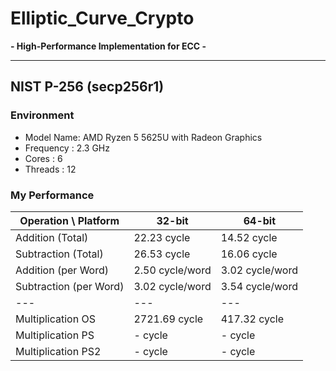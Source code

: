 # Elliptic_Curve_Crypto

**- High-Performance Implementation for ECC -**

---

## NIST P-256 (secp256r1)

### Environment
- Model Name: AMD Ryzen 5 5625U with Radeon Graphics
- Frequency : 2.3 GHz
- Cores     : 6
- Threads   : 12

### My Performance
| Operation \ Platform | 32-bit | 64-bit |
| --- | --- | --- |
| Addition (Total) | 22.23 cycle | 14.52 cycle |
| Subtraction (Total) | 26.53 cycle | 16.06 cycle |
| Addition (per Word) | 2.50 cycle/word | 3.02 cycle/word |
| Subtraction (per Word) | 3.02 cycle/word | 3.54 cycle/word |
| --- | --- | --- |
| Multiplication OS | 2721.69 cycle | 417.32 cycle |
| Multiplication PS | - cycle | - cycle |
| Multiplication PS2 | - cycle | - cycle |
